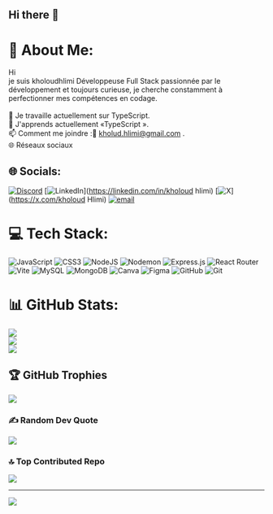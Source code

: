 ## Hi there 👋

# 💫 About Me:
 Hi <br>je suis kholoudhlimi Développeuse Full Stack passionnée par le développement et toujours curieuse, je cherche constamment à perfectionner mes compétences en codage.<br><br>🔭 Je travaille actuellement sur TypeScript.<br>🌱 J'apprends actuellement «TypeScript ».<br>📫 Comment me joindre :📱 kholud.hlimi@gmail.com .<br>🌐 Réseaux sociaux


## 🌐 Socials:
[![Discord](https://img.shields.io/badge/Discord-%237289DA.svg?logo=discord&logoColor=white)](https://discord.gg/https://discord.gg/SXJ48mV7) [![LinkedIn](https://img.shields.io/badge/LinkedIn-%230077B5.svg?logo=linkedin&logoColor=white)](https://linkedin.com/in/kholoud hlimi) [![X](https://img.shields.io/badge/X-black.svg?logo=X&logoColor=white)](https://x.com/kholoud Hlimi) [![email](https://img.shields.io/badge/Email-D14836?logo=gmail&logoColor=white)](mailto:kholud.hlimi@gmail.com) 

# 💻 Tech Stack:
![JavaScript](https://img.shields.io/badge/javascript-%23323330.svg?style=for-the-badge&logo=javascript&logoColor=%23F7DF1E) ![CSS3](https://img.shields.io/badge/css3-%231572B6.svg?style=for-the-badge&logo=css3&logoColor=white) ![NodeJS](https://img.shields.io/badge/node.js-6DA55F?style=for-the-badge&logo=node.js&logoColor=white) ![Nodemon](https://img.shields.io/badge/NODEMON-%23323330.svg?style=for-the-badge&logo=nodemon&logoColor=%BBDEAD) ![Express.js](https://img.shields.io/badge/express.js-%23404d59.svg?style=for-the-badge&logo=express&logoColor=%2361DAFB) ![React Router](https://img.shields.io/badge/React_Router-CA4245?style=for-the-badge&logo=react-router&logoColor=white) ![Vite](https://img.shields.io/badge/vite-%23646CFF.svg?style=for-the-badge&logo=vite&logoColor=white) ![MySQL](https://img.shields.io/badge/mysql-4479A1.svg?style=for-the-badge&logo=mysql&logoColor=white) ![MongoDB](https://img.shields.io/badge/MongoDB-%234ea94b.svg?style=for-the-badge&logo=mongodb&logoColor=white) ![Canva](https://img.shields.io/badge/Canva-%2300C4CC.svg?style=for-the-badge&logo=Canva&logoColor=white) ![Figma](https://img.shields.io/badge/figma-%23F24E1E.svg?style=for-the-badge&logo=figma&logoColor=white) ![GitHub](https://img.shields.io/badge/github-%23121011.svg?style=for-the-badge&logo=github&logoColor=white) ![Git](https://img.shields.io/badge/git-%23F05033.svg?style=for-the-badge&logo=git&logoColor=white)
# 📊 GitHub Stats:
![](https://github-readme-stats.vercel.app/api?username=kholoudHlimi&theme=dark&hide_border=false&include_all_commits=false&count_private=false)<br/>
![](https://github-readme-streak-stats.herokuapp.com/?user=kholoudHlimi&theme=dark&hide_border=false)<br/>
![](https://github-readme-stats.vercel.app/api/top-langs/?username=kholoudHlimi&theme=dark&hide_border=false&include_all_commits=false&count_private=false&layout=compact)

## 🏆 GitHub Trophies
![](https://github-profile-trophy.vercel.app/?username=kholoudHlimi&theme=radical&no-frame=false&no-bg=true&margin-w=4)

### ✍️ Random Dev Quote
![](https://quotes-github-readme.vercel.app/api?type=horizontal&theme=radical)

### 🔝 Top Contributed Repo
![](https://github-contributor-stats.vercel.app/api?username=kholoudHlimi&limit=5&theme=dark&combine_all_yearly_contributions=true)

---
[![](https://visitcount.itsvg.in/api?id=kholoudHlimi&icon=0&color=0)](https://visitcount.itsvg.in)

<!-- Proudly created with GPRM ( https://gprm.itsvg.in ) -->
